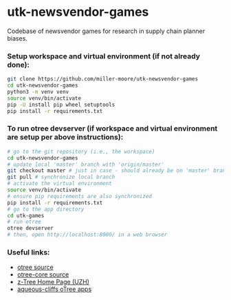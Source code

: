 # utk-newsvendor-games
Codebase of newsvendor games for research in supply chain planner biases.

### Setup workspace and virtual environment (if not already done):
```bash
git clone https://github.com/miller-moore/utk-newsvendor-games
cd utk-newsvendor-games
python3 -m venv venv
source venv/bin/activate
pip -U install pip wheel setuptools
pip install -r requirements.txt
```

### To run otree devserver (if workspace and virtual environment are setup per above instructions):
```bash
# go to the git repository (i.e., the workspace)
cd utk-newsvendor-games
# update local 'master' branch with 'origin/master'
git checkout master # just in case - should already be on 'master' branch
git pull # synchronize local branch
# activate the virtual environment
source venv/bin/activate
# ensure pip requirements are also synchronized
pip install -r requirements.txt
# go to the app directory
cd utk-games
# run otree
otree devserver
# then, open http://localhost:8000/ in a web browser
```

### Useful links:
 - [otree source](https://github.com/oTree-org/otree)
 - [otree-core source](https://github.com/oTree-org/otree-core)
 - [z-Tree Home Page (UZH)](https://www.uzh.ch/cmsssl/ztree/en.html)
 - [aqueous-cliffs oTree apps](https://www.otreehub.com/projects/aqueous-cliffs-60932/)

